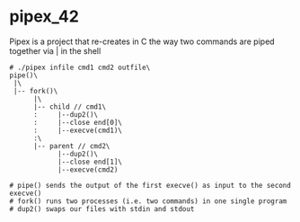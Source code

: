 # pipex_42

Pipex is a project that re-creates in C the way two commands are piped together via | in the shell
```
# ./pipex infile cmd1 cmd2 outfile\
pipe()\
 |\
 |-- fork()\
      |\
      |-- child // cmd1\
      :     |--dup2()\
      :     |--close end[0]\
      :     |--execve(cmd1)\
      :\
      |-- parent // cmd2\
            |--dup2()\
            |--close end[1]\
            |--execve(cmd2)
 
# pipe() sends the output of the first execve() as input to the second execve()
# fork() runs two processes (i.e. two commands) in one single program
# dup2() swaps our files with stdin and stdout
```
